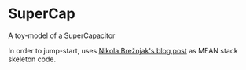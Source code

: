 # SuperCap
A toy-model of a SuperCapacitor

In order to jump-start, uses [Nikola Brežnjak's blog post](https://hackhands.com/finishing-Angular-TODO-application-deploying-production/) as MEAN stack skeleton code.
